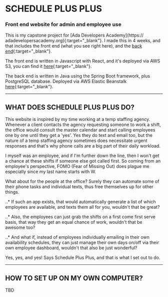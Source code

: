 # SCHEDULE PLUS PLUS
### Front end website for admin and employee use

This is my capstone project for [Ada Developers Academy](https://
adadevelopersacademy.org){:target="_blank"}.  I made this in 4 weeks, and that includes the front end (what you see right here), and the [back end](https://github.com/stupendousC/schedule){:target="_blank"}.  

The front end is written in Javascript with React, and it's deployed via AWS S3, you can find it [here](http://schedplusplus.s3-website-us-west-2.amazonaws.com/){:target="_blank"}.

The back end is written in Java using the Spring Boot framework, plus PostgreSQL database.  Deployed via AWS Elastic Beanstalk [here](http://schedplusplusbackend.us-west-2.elasticbeanstalk.com){:target="_blank"}.

***

## WHAT DOES SCHEDULE PLUS PLUS DO?

This website is inspired by my time working at a temp staffing agency.  Whenever a client contacts the agency requesting someone to work a shift, the office would consult the master calendar and start calling employees one by one until they get a 'yes'.  Yes they do text and email too, but the nature of a temp staffing agency sometimes does necessitate urgent responses and that's why phone calls are a big part of their daily workload.

I myself was an employee, and if I'm further down the line, then I won't get a chance at these shifts if someone else got called first.  So coming from an employee's perspective, FOMO (Fear of Missing Out) does plague me especially since my last name starts with W.

What about for the people at the office?  Surely they can automate some of their phone tasks and individual texts, thus free themselves up for other things.  

..* If such an app exists, that would automatically generate a list of which employees are available, and texts them all for you, wouldn't that be great?  

..* Also, the employees can just grab the shifts on a first come first serve basis, that way they get an equal chance of work, wouldn't that be awesome too?  

..* And what if, instead of employees individually emailing in their own availability schedules, they can just manage their own days on/off via their own employee dashboard, wouldn't that also be just wonderful?

Yes, yes, and yes!  Says Schedule Plus Plus, and that is what I set out to do.

***

## HOW TO SET UP ON MY OWN COMPUTER?

TBD
